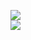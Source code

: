 [![](https://img.shields.io/badge/Made%20With-Github%20Spray-lightgrey.svg?style=for-the-badge&logo=github)](https://github.com/Annihil/github-spray#26251)  
[![](https://i.imgur.com/2DrTn0Z.gif)](https://github.com/Annihil/github-spray)